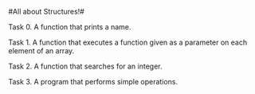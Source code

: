 #All about Structures!#

Task 0. A function that prints a name.

Task 1. A function that executes a function given as a parameter on each element of an array.

Task 2. A function that searches for an integer.

Task 3. A program that performs simple operations.


